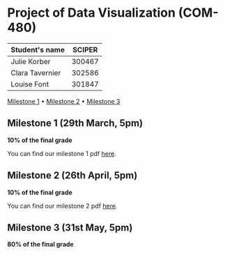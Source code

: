 # Project of Data Visualization (COM-480)

|  Student's name  | SCIPER |
| ---------------- | ------ |
| Julie Korber | 300467 |
| Clara Tavernier | 302586 |
| Louise Font | 301847 |

[Milestone 1](#milestone-1) • [Milestone 2](#milestone-2) • [Milestone 3](#milestone-3)

## Milestone 1 (29th March, 5pm) <a classe="anchor" id="milestone-1"></a>

**10% of the final grade**

You can find our milestone 1 pdf [here](milestones/Milestone_1.pdf).

## Milestone 2 (26th April, 5pm) <a classe="anchor" id="milestone-2"></a>

**10% of the final grade**

You can find our milestone 2 pdf [here](milestones/Milestone_2.pdf).

## Milestone 3 (31st May, 5pm) <a classe="anchor" id="milestone-3"></a>

**80% of the final grade**


